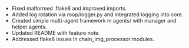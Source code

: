 - Fixed malformed .flake8 and improved imports.
- Added log rotation via roop/logger.py and integrated logging into core.
- Created simple multi-agent framework in agents/ with manager and helper agents.
- Updated README with feature note.
- Addressed flake8 issues in chain_img_processor modules.

